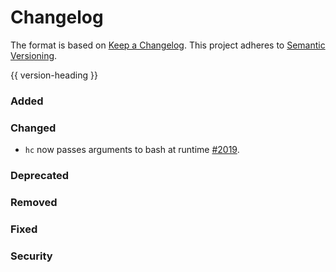 # Changelog
The format is based on [Keep a Changelog](https://keepachangelog.com/en/1.0.0/).
This project adheres to [Semantic Versioning](https://semver.org/spec/v2.0.0.html).

{{ version-heading }}

### Added

### Changed

- `hc` now passes arguments to bash at runtime [#2019](https://github.com/holochain/holochain-rust/pull/2019).

### Deprecated

### Removed

### Fixed

### Security
